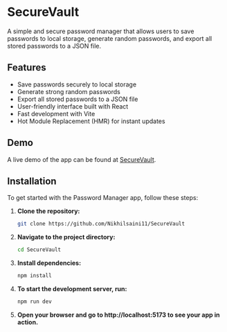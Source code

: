 # SecureVault

A simple and secure password manager that allows users to save passwords to local storage, generate random passwords, and export all stored passwords to a JSON file.


## Features

- Save passwords securely to local storage
- Generate strong random passwords
- Export all stored passwords to a JSON file
- User-friendly interface built with React
- Fast development with Vite
- Hot Module Replacement (HMR) for instant updates

## Demo

A live demo of the app can be found at [SecureVault](https://nikhilsaini11.github.io/SecureVault/).

## Installation

To get started with the Password Manager app, follow these steps:

1. **Clone the repository:**

   ```bash
   git clone https://github.com/Nikhilsaini11/SecureVault


2. **Navigate to the project directory:**

   ```bash
   cd SecureVault

3. **Install dependencies:**

    ```bash
    npm install

5. **To start the development server, run:**

    ```bash
    npm run dev

6.   **Open your browser and go to http://localhost:5173 to see your app in action.**
